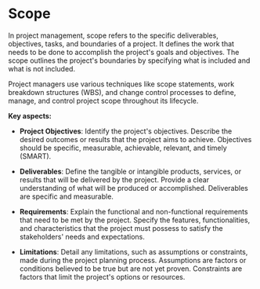 # Scope

In project management, scope refers to the specific deliverables, objectives, tasks, and boundaries of a project. It defines the work that needs to be done to accomplish the project's goals and objectives. The scope outlines the project's boundaries by specifying what is included and what is not included.

Project managers use various techniques like scope statements, work breakdown structures (WBS), and change control processes to define, manage, and control project scope throughout its lifecycle.

**Key aspects:**

* **Project Objectives**: Identify the project's objectives. Describe the desired outcomes or results that the project aims to achieve. Objectives should be specific, measurable, achievable, relevant, and timely (SMART).

* **Deliverables**: Define the tangible or intangible products, services, or results that will be delivered by the project. Provide a clear understanding of what will be produced or accomplished. Deliverables are specific and measurable.

* **Requirements**: Explain the functional and non-functional requirements that need to be met by the project. Specify the features, functionalities, and characteristics that the project must possess to satisfy the stakeholders' needs and expectations.

* **Limitations**: Detail any limitations, such as assumptions or constraints, made during the project planning process. Assumptions are factors or conditions believed to be true but are not yet proven. Constraints are factors that limit the project's options or resources.

